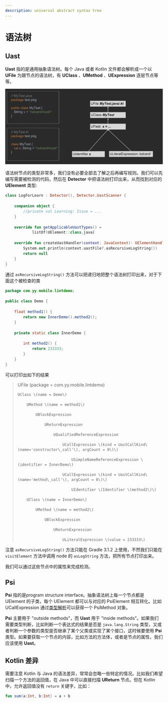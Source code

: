 ```yaml
---
description: universal abstract syntax tree
---
```


# 语法树

## Uast

**Uast** 指的是通用抽象语法树。每个 Java 或者 Kotlin 文件都会解析成一个以 **UFile** 为跟节点的语法树，有 **UClass** 、**UMethod** 、**UExpression** 逐层节点等等。

![](../.gitbook/assets/kotlinconfuast.jpg)

语法树节点的类型非常多，我们没有必要全部去了解之后再编写规则。我们可以先编写需要被检测的代码，然后在 **Detector** 中把语法树打印出来，从而找到对应的 **UElement** 类型:

```kotlin
class LogForLearn : Detector(), Detector.UastScanner {

    companion object {
        //private val Learning: Issue = ...
    }

    override fun getApplicableUastTypes() =
            listOf(UElement::class.java)

    override fun createUastHandler(context: JavaContext): UElementHandler? {
        System.out.println(context.uastFile?.asRecursiveLogString())
        return null
    }
}
```

 通过 `asRecursiveLogString()` 方法可以把递归地把整个语法树打印出来，对于下面这个被检查的类

```java
package com.yy.mobile.lintdemo;

public class Demo {

    float method1() {
        return new InnerDemo().method2();
    }

    private static class InnerDemo {

        int method2() {
            return 233333;
        }
    }
}
```

 可以打印出如下的结果

> UFile \(package = com.yy.mobile.lintdemo\)
>
>     UClass \(name = Demo\)
>
>         UMethod \(name = method1\)
>
>             UBlockExpression
>
>                 UReturnExpression
>
>                     UQualifiedReferenceExpression
>
>                         UCallExpression \(kind = UastCallKind\(name='constructor\_call'\), argCount = 0\)\)
>
>                             USimpleNameReferenceExpression \(identifier = InnerDemo\)
>
>                         UCallExpression \(kind = UastCallKind\(name='method\_call'\), argCount = 0\)\)
>
>                             UIdentifier \(Identifier \(method2\)\)
>
>         UClass \(name = InnerDemo\)
>
>             UMethod \(name = method2\)
>
>                 UBlockExpression
>
>                     UReturnExpression
>
>                         ULiteralExpression \(value = 233333\)

注意 `asRecursiveLogString()` 方法只能在 Gradle 3.1.2 上使用，不然我们只能在 `visitElement` 方法中调用 node 的 `asLogString` 方法，把所有节点打印出来。

我们可以通过这些节点中的属性来完成检测。

## Psi

**Psi** 指的是program structure interface。抽象语法树上每一个节点都是 UElement 的子类，每个 UElement 都可以与对应的 PsiElement 相互转化。比如 UCallExpression 通过[类型解析](resolve.md)可以获得一个 PsiMethod 对象。

**Psi** 主要用于 "outside methods"，而 **Uast** 用于 "inside methods"。如果我们需要类型判断，比如判断一个表达式的结果是否是 `java.lang.String` 类型，又或者判断一个参数的类型是否继承了某个父类或实现了某个接口，这时候要使用 **Psi** 类型。如果要获取一个节点的内容，比如方法的方法体，或者是节点的属性，我们应该使用 **Uast**。

##  Kotlin 差异

需要注意 Kotlin 与 Java 的语法差异，常常会忽略一些特定的情况。比如我们希望扫描一个方法的返回值，在 Java 中可以直接扫描 **UReturn** 节点。但在 Kotlin 中，允许返回值没有 `return` 关键字，比如：

```kotlin
fun sum(a:Int, b:Int) = a + b
```



